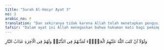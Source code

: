 ```yaml
---
title: "Surah Al-Hasyr Ayat 3"
no: 3
arabic_no: ٣
translation: "Dan sekiranya tidak karena Allah telah menetapkan pengusiran terhadap mereka, pasti Allah mengazab mereka di dunia. Dan di akhirat mereka akan mendapat azab neraka. "
tafsir: "Dalam ayat ini Allah menegaskan bahwa hukuman mati bagi pemimpin mereka dan hukuman pengusiran itu adalah hukuman yang sebanding dengan kejahatan yang telah mereka lakukan. Sebenarnya hukuman itu masih lebih ringan jika dibandingkan dengan hukuman yang diberikan kepada orang-orang musyrik di Perang Badar, lebih ringan dari hukuman yang diberikan kepada suku Bani Quraidhah. Apalagi dibanding dengan hukuman-hukuman yang ditimpakan Allah kepada umat-umat yang lalu."
---
```

وَلَوْلَآ اَنْ كَتَبَ اللّٰهُ عَلَيْهِمُ الْجَلَاۤءَ لَعَذَّبَهُمْ فِى الدُّنْيَاۗ وَلَهُمْ فِى الْاٰخِرَةِ عَذَابُ النَّارِ 